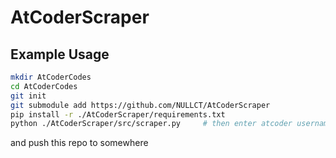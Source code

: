 # AtCoderScraper

## Example Usage

```bash
mkdir AtCoderCodes
cd AtCoderCodes
git init
git submodule add https://github.com/NULLCT/AtCoderScraper
pip install -r ./AtCoderScraper/requirements.txt
python ./AtCoderScraper/src/scraper.py     # then enter atcoder username
```
and push this repo to somewhere
